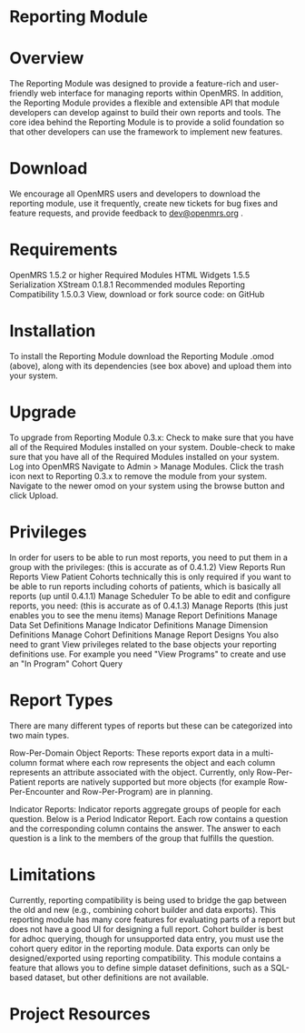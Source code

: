 Reporting Module
================

  Overview
  ================
  
   The Reporting Module was designed to provide a feature-rich and user-friendly web interface for managing reports within OpenMRS. In addition, the Reporting Module provides a flexible and extensible API that module developers can develop against to build their own reports and tools. The core idea behind the Reporting Module is to provide a solid foundation so that other developers can use the framework to implement new features.
   
  Download
  ================
  We encourage all OpenMRS users and developers to download the reporting module, use it frequently, create new tickets for bug fixes and feature requests, and provide feedback to dev@openmrs.org .
  
  Requirements
  ================
  
  OpenMRS 1.5.2 or higher
  Required Modules
  HTML Widgets 1.5.5
  Serialization XStream 0.1.8.1
  Recommended modules
  Reporting Compatibility 1.5.0.3
  View, download or fork source code: on GitHub
  
  Installation
  ================
  
  To install the Reporting Module download the Reporting Module .omod (above), along with its dependencies (see box above) and upload them into your system.
  
  Upgrade
  ================
  
  To upgrade from Reporting Module 0.3.x:
    Check to make sure that you have all of the Required Modules installed on your system.
    Double-check to make sure that you have all of the Required Modules installed on your system.
    Log into OpenMRS
    Navigate to Admin > Manage Modules.
    Click the trash icon next to Reporting 0.3.x to remove the module from your system.
    Navigate to the newer omod on your system using the browse button and click Upload.
  
  Privileges
  ================
  
  In order for users to be able to run most reports, you need to put them in a group with the privileges:
  (this is accurate as of 0.4.1.2)
    View Reports
    Run Reports
    View Patient Cohorts
      technically this is only required if you want to be able to run reports including cohorts of patients, which is basically all reports
    (up until 0.4.1.1) Manage Scheduler
    To be able to edit and configure reports, you need: 
    (this is accurate as of 0.4.1.3)
      Manage Reports (this just enables you to see the menu items)
      Manage Report Definitions
    Manage Data Set Definitions
    Manage Indicator Definitions
    Manage Dimension Definitions
    Manage Cohort Definitions
    Manage Report Designs
    You also need to grant View privileges related to the base objects your reporting definitions use. For example you need "View Programs" to create and use an "In Program" Cohort Query
  
  Report Types
  ================
  
  There are many different types of reports but these can be categorized into two main types.
  
  Row-Per-Domain Object Reports: These reports export data in a multi-column format where each row represents the object and each column represents an attribute associated with the object. Currently, only Row-Per-Patient reports are natively supported but more objects (for example Row-Per-Encounter and Row-Per-Program) are in planning.
  
  Indicator Reports: Indicator reports aggregate groups of people for each question. Below is a Period Indicator Report. Each row contains a question and the corresponding column contains the answer. The answer to each question is a link to the members of the group that fulfills the question.
  
  Limitations
  ================
  
  Currently, reporting compatibility is being used to bridge the gap between the old and new (e.g., combining cohort builder and data exports). This reporting module has many core features for evaluating parts of a report but does not have a good UI for designing a full report. Cohort builder is best for adhoc querying, though for unsupported data entry, you must use the cohort query editor in the reporting module. Data exports can only be designed/exported using reporting compatibility. This module contains a feature that allows you to define simple dataset definitions, such as a SQL-based dataset, but other definitions are not available.
  
  Project Resources
  ================
   
  [Wiki page]: https://wiki.openmrs.org/display/docs/Reporting+Module
  [View/download source code for Reporting Module]: https://github.com/openmrs/openmrs-module-reporting
